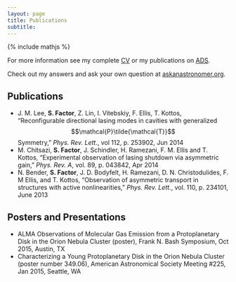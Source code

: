 ```yaml
---
layout: page
title: Publications 
subtitle:
---
```

{% include mathjs %}

For more information see my complete [CV](CV.pdf) or my publications on [ADS](http://adsabs.harvard.edu/cgi-bin/nph-abs_connect?db_key=AST&db_key=PHY&db_key=PRE&qform=AST&arxiv_sel=astro-ph&arxiv_sel=cond-mat&arxiv_sel=cs&arxiv_sel=gr-qc&arxiv_sel=hep-ex&arxiv_sel=hep-lat&arxiv_sel=hep-ph&arxiv_sel=hep-th&arxiv_sel=math&arxiv_sel=math-ph&arxiv_sel=nlin&arxiv_sel=nucl-ex&arxiv_sel=nucl-th&arxiv_sel=physics&arxiv_sel=quant-ph&arxiv_sel=q-bio&sim_query=YES&ned_query=YES&adsobj_query=YES&aut_logic=OR&obj_logic=OR&author=Factor%2C+Samuel&object=&start_mon=&start_year=&end_mon=&end_year=&ttl_logic=OR&title=&txt_logic=OR&text=&nr_to_return=200&start_nr=1&jou_pick=ALL&ref_stems=&data_and=ALL&group_and=ALL&start_entry_day=&start_entry_mon=&start_entry_year=&end_entry_day=&end_entry_mon=&end_entry_year=&min_score=&sort=SCORE&data_type=SHORT&aut_syn=YES&ttl_syn=YES&txt_syn=YES&aut_wt=1.0&obj_wt=1.0&ttl_wt=0.3&txt_wt=3.0&aut_wgt=YES&obj_wgt=YES&ttl_wgt=YES&txt_wgt=YES&ttl_sco=YES&txt_sco=YES&version=1).

Check out my answers and ask your own question at [askanastronomer.org](http://askanastronomer.org/byauthor/?author=Sam+Factor).

## Publications

* J. M. Lee, **S. Factor**, Z. Lin, I. Vitebskiy, F. Ellis, T. Kottos, “Reconfigurable directional lasing modes in cavities with generalized $$\mathcal{P}\tilde{\mathcal{T}}$$ Symmetry,” *Phys. Rev. Lett.*, vol 112, p. 253902, Jun 2014
* M. Chitsazi, **S. Factor**, J. Schindler, H. Ramezani, F. M. Ellis and T. Kottos, “Experimental observation of lasing shutdown via asymmetric gain,” *Phys. Rev. A*, vol. 89, p. 043842, Apr 2014
* N. Bender, **S. Factor**, J. D. Bodyfelt, H. Ramezani, D. N. Christodulides, F. M Ellis, and T. Kottos, “Observation of asymmetric transport in structures with active nonlinearities,” *Phys. Rev. Lett.*, vol. 110, p. 234101, June 2013

## Posters and Presentations

* ALMA Observations of Molecular Gas Emission from a Protoplanetary Disk in the Orion Nebula Cluster (poster), Frank N. Bash Symposium, Oct 2015, Austin, TX
* Characterizing a Young Protoplanetary Disk in the Orion Nebula Cluster (poster number 349.06), American Astronomical Society Meeting #225, Jan 2015, Seattle, WA

